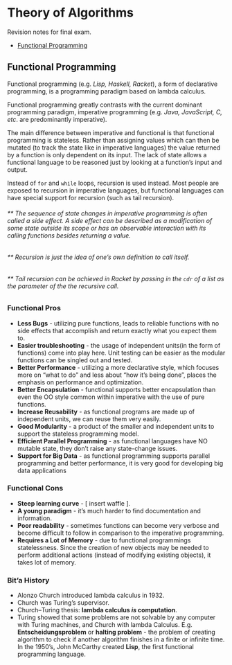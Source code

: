 # Theory of Algorithms
Revision notes for final exam.

+ [Functional Programming](#functional-programming)

## Functional Programming
Functional programming (e.g. *Lisp, Haskell, Racket*), a form of declarative programming, is a programming paradigm based on lambda calculus. 

Functional programming greatly contrasts with the current dominant programming paradigm, imperative programming (e.g. *Java, JavaScript, C, etc*. are predominantly imperative).

The main difference between imperative and functional is that functional programming is stateless. Rather than assigning values which can then be mutated (to track the state like in imperative languages) the value returned by a function is only dependent on its input.
The lack of state allows a functional language to be reasoned just by looking at a function’s input and output. 

Instead of ```for``` and ```while``` loops, recursion is used instead. Most people are exposed to recursion in imperative languages, but functional languages can have special support for recursion (such as tail recursion).

###### ** The sequence of state changes in imperative programming is often called a *side effect*. A side effect can be described as a modification of some state outside its scope or has an observable interaction with its calling functions besides returning a value.

###### ** *Recursion* is just the idea of one’s own definition to call itself.

###### ** *Tail recursion* can be achieved in Racket by passing in the ```cdr``` of a list as the parameter of the the recursive call. 

### Functional Pros
- **Less Bugs** - utilizing pure functions, leads to reliable functions with no side effects that accomplish and return exactly what you expect them to. 
- **Easier troubleshooting** - the usage of independent units(in the form of functions) come into play here. Unit testing can be easier as the modular functions can be singled out and tested.
- **Better Performance** - utilizing a more declarative style, which focuses more on “what to do” and less about “how it’s being done”, places the emphasis on performance and optimization.
- **Better Encapsulation** - functional supports better encapsulation than even the OO style common within imperative with the use of pure functions.
- **Increase Reusability** - as functional programs are made up of independent units, we can reuse them very easily.
- **Good Modularity** - a product of the smaller and independent units to support the stateless programming model. 
- **Efficient Parallel Programming** - as functional languages have NO mutable state, they don’t raise any state-change issues. 
- **Support for Big Data** - as functional programming supports parallel programming and better performance, it is very good for developing big data applications

### Functional Cons
- **Steep learning curve** - [ insert waffle ].
- **A young paradigm** - it’s much harder to find documentation and information.
- **Poor readability** - sometimes functions can become very verbose and become difficult to follow in comparison to the imperative programming.
- **Requires a Lot of Memory** - due to functional programmings statelessness. Since the creation of new objects may be needed to perform additional actions (instead of modifying existing objects), it takes lot of memory.

### Bit’a History
- Alonzo Church introduced lambda calculus in 1932.
- Church was Turing’s supervisor. 
- Church–Turing thesis: **lambda calculus _is_ computation**.
- Turing showed that some problems are not solvable by any computer with Turing machines, and Church with lambda Calculus. E.g. **Entscheidungsproblem** or **halting problem** - the problem of creating algorithm to check if another algorithm finishes in a finite or infinite time.
In the 1950’s, John McCarthy created **Lisp**, the first functional programming language.
